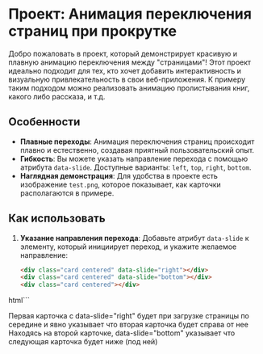 # Проект: Анимация переключения страниц при прокрутке

Добро пожаловать в проект, который демонстрирует красивую и плавную анимацию переключения между "страницами"! Этот проект идеально подходит для тех, кто хочет добавить интерактивность и визуальную привлекательность в свои веб-приложения. 
К примеру таким подходом можно реализовать анимацию пролистывания книг, какого либо рассказа, и т.д.

## Особенности

- **Плавные переходы**: Анимация переключения страниц происходит плавно и естественно, создавая приятный пользовательский опыт.
- **Гибкость**: Вы можете указать направление перехода с помощью атрибута `data-slide`. Доступные варианты: `left`, `top`, `right`, `bottom`.
- **Наглядная демонстрация**: Для удобства в проекте есть изображение `test.png`, которое показывает, как карточки располагаются в примере.

## Как использовать

1. **Указание направления перехода**: 
   Добавьте атрибут `data-slide` к элементу, который инициирует переход, и укажите желаемое направление:
   ```html
   <div class="card centered" data-slide="right"></div>
   <div class="card centered" data-slide="bottom"></div>
   <div class="card centered"></div>
  html```

   Первая карточка с data-slide="right" будет при загрузке страницы по середине и явно указывает что вторая карточка будет справа от нее
   Находясь на второй карточке, data-slide="bottom" указывает что следующая карточка будет ниже (под ней)
